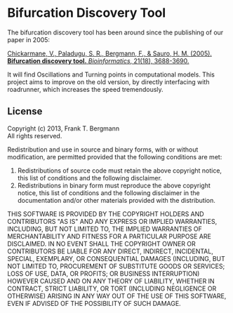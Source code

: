 # Bifurcation Discovery Tool 
The bifurcation discovery tool has been around since the publishing of our paper in 2005: 

[Chickarmane, V., Paladugu, S. R., Bergmann, F., & Sauro, H. M. (2005).  
**Bifurcation discovery tool.** *Bioinformatics*, 21(18), 3688-3690.](http://bioinformatics.oxfordjournals.org/content/21/18/3688.full)

It will find Oscillations and Turning points in computational models. This project aims to improve on the old version, by directly interfacing with roadrunner, which increases the speed tremendously. 

## License
Copyright (c) 2013, Frank T. Bergmann  
All rights reserved.

Redistribution and use in source and binary forms, with or without
modification, are permitted provided that the following conditions are met: 

1. Redistributions of source code must retain the above copyright notice, this
   list of conditions and the following disclaimer. 
2. Redistributions in binary form must reproduce the above copyright notice,
   this list of conditions and the following disclaimer in the documentation
   and/or other materials provided with the distribution. 

THIS SOFTWARE IS PROVIDED BY THE COPYRIGHT HOLDERS AND CONTRIBUTORS "AS IS" AND
ANY EXPRESS OR IMPLIED WARRANTIES, INCLUDING, BUT NOT LIMITED TO, THE IMPLIED
WARRANTIES OF MERCHANTABILITY AND FITNESS FOR A PARTICULAR PURPOSE ARE
DISCLAIMED. IN NO EVENT SHALL THE COPYRIGHT OWNER OR CONTRIBUTORS BE LIABLE FOR
ANY DIRECT, INDIRECT, INCIDENTAL, SPECIAL, EXEMPLARY, OR CONSEQUENTIAL DAMAGES
(INCLUDING, BUT NOT LIMITED TO, PROCUREMENT OF SUBSTITUTE GOODS OR SERVICES;
LOSS OF USE, DATA, OR PROFITS; OR BUSINESS INTERRUPTION) HOWEVER CAUSED AND
ON ANY THEORY OF LIABILITY, WHETHER IN CONTRACT, STRICT LIABILITY, OR TORT
(INCLUDING NEGLIGENCE OR OTHERWISE) ARISING IN ANY WAY OUT OF THE USE OF THIS
SOFTWARE, EVEN IF ADVISED OF THE POSSIBILITY OF SUCH DAMAGE.